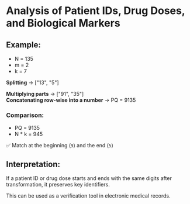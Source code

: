 # Analysis of Patient IDs, Drug Doses, and Biological Markers

## Example:

- N = 135  
- m = 2  
- k = 7  

**Splitting** → ["13", "5"]  

**Multiplying parts** → ["91", "35"]  
**Concatenating row-wise into a number** → PQ = 9135  

### Comparison:

- PQ = 9135  
- N * k = 945  

✅ Match at the beginning (`9`) and the end (`5`)

## Interpretation:

If a patient ID or drug dose starts and ends with the same digits after transformation, it preserves key identifiers.

This can be used as a verification tool in electronic medical records.
